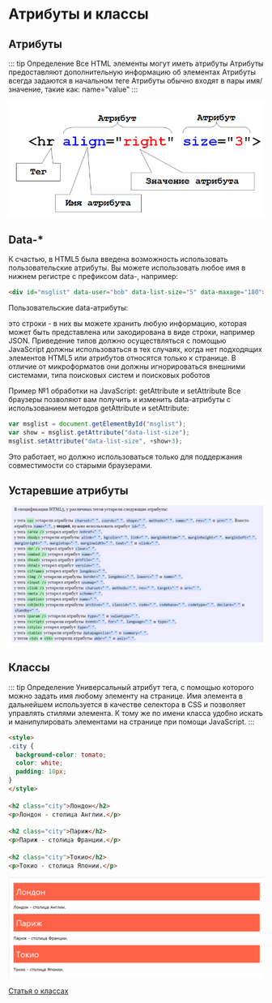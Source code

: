 # Атрибуты и классы

## Атрибуты
::: tip Определение
Все HTML элементы могут иметь атрибуты
Атрибуты предоставляют дополнительную информацию об элементах
Атрибуты всегда задаются в начальном теге
Атрибуты обычно входят в пары имя/значение, такие как: name="value"
:::

![Alt for Imsage](../html/images/atributes.png)

## Data-* 

К счастью, в HTML5 была введена возможность использовать пользовательские атрибуты. 
Вы можете использовать любое имя в нижнем регистре с префиксом data-, например:
```html
<div id="msglist" data-user="bob" data-list-size="5" data-maxage="180"></div>
```

Пользовательские data-атрибуты:

это строки - в них вы можете хранить любую информацию, которая может быть представлена 
или закодирована в виде строки, например JSON. Приведение типов должно осуществляться с 
помощью JavaScript
должны использоваться в тех случаях, когда нет подходящих элементов HTML5 или атрибутов
относятся только к странице. В отличие от микроформатов они должны игнорироваться 
внешними системами, типа поисковых систем и поисковых роботов

Пример №1 обработки на JavaScript: getAttribute и setAttribute
Все браузеры позволяют вам получить и изменить data-атрибуты с использованием методов 
getAttribute и setAttribute:

```javascript
var msglist = document.getElementById("msglist");
var show = msglist.getAttribute("data-list-size");
msglist.setAttribute("data-list-size", +show+3);
```
Это работает, но должно использоваться только для поддержания совместимости со старыми браузерами.

## Устаревшие атрибуты
![Alt for Imsage](../html/images/img3.png)

## Классы

::: tip Определение
Универсальный атрибут тега, с помощью которого можно задать имя 
любому элементу на странице. Имя элемента в дальнейшем используется в качестве 
селектора в CSS и позволяет управлять стилями элемента. К тому же по имени класса 
удобно искать и манипулировать элементами на странице при помощи JavaScript.
:::


```html
<style>
.city {
  background-color: tomato;
  color: white;
  padding: 10px;
}
</style>

<h2 class="city">Лондон</h2>
<p>Лондон - столица Англии.</p>

<h2 class="city">Париж</h2>
<p>Париж - столица Франции.</p>

<h2 class="city">Токио</h2>
<p>Токио - столица Японии.</p>
```
![Alt for Imsage](../html/images/example.png)

<a href="https://doka.guide/html/class/" target="_blank">Статья о классах</a>